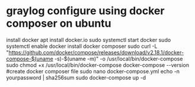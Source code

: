 # graylog configure using docker composer on ubuntu
install docker
apt install docker.io
sudo systemctl start docker
sudo systemctl enable docker
install docker composer
sudo curl -L "https://github.com/docker/compose/releases/download/v2.18.1/docker-compose-$(uname -s)-$(uname -m)" -o /usr/local/bin/docker-compose
sudo chmod +x /usr/local/bin/docker-compose
docker-compose --version
#create docker composer file
sudo nano docker-compose.yml
echo -n yourpassword | sha256sum
sudo docker-compose up -d
